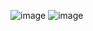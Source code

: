 ![image](https://github.com/user-attachments/assets/771a91e3-a1ba-464e-b2c9-8190e05329b0)
![image](https://github.com/user-attachments/assets/53b39cb0-bfca-4b20-8147-47dc528b71f7)
